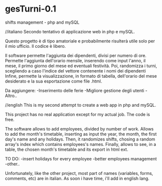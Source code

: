 # gesTurni-0.1
shifts management - php and mySQL

//italiano
Secondo tentativo di applicazione web in php e mySQL.

Questo progetto è di tipo amatoriale e probabilmente risulterà utile solo per il mio ufficio.
Il codice è libero.

Il software permette l'aggiunta dei dipendenti, divisi per numero di ore.
Permette l'aggiunta dell'orario mensile, inserendo come input l'anno, il mese, il primo giorno del mese ed eventuali festività.
Poi, randomizza i turni, scegliendo a caso l'indice del vettore contenente i nomi dei dipendenti
Infine, permette la visualizzazione, in formato di tabella, dell'orario del mese desiderato e la sua esportazione come file .html.

Da aggiungere:
-Inserimento delle ferie
-Migliore gestione degli utenti
-Altro..

//english
This is my second attempt to create a web app in php and mySQL.

This project has no real application except for my actual job.
The code is free.

The software allows to add employees, divided by number of work.
Allows to add the month's timetable, inserting as input the year, the month, the first day's name and any holidays.
Then, it randomizes shifts, chosing a random array's index which contains employees's names.
Finally, allows to see, in a table, the chosen month's timetable and its export in html ext.

TO DO:
-insert holidays for every employee
-better employees management
-other..

Unfortunately, like the other project, most part of names (variables, forms, comments, etc) are in italian. 
As soon i have time, i'll add in english lang.
